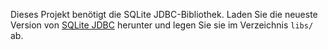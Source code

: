 Dieses Projekt benötigt die SQLite JDBC-Bibliothek. Laden Sie die neueste Version von [SQLite JDBC](https://github.com/xerial/sqlite-jdbc/releases) herunter und legen Sie sie im Verzeichnis `libs/` ab.